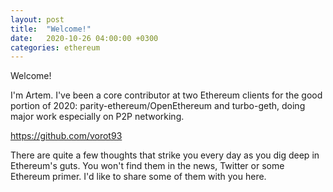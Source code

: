 ```yaml
---
layout: post
title:  "Welcome!"
date:   2020-10-26 04:00:00 +0300
categories: ethereum
---
```

Welcome!

I'm Artem. I've been a core contributor at two Ethereum clients for the good portion of 2020: parity-ethereum/OpenEthereum and turbo-geth, doing major work especially on P2P networking.

https://github.com/vorot93

There are quite a few thoughts that strike you every day as you dig deep in Ethereum's guts. You won't find them in the news, Twitter or some Ethereum primer. I'd like to share some of them with you here.
